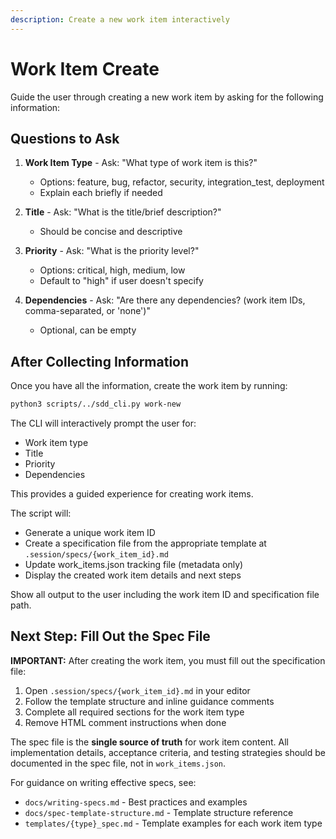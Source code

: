 ```yaml
---
description: Create a new work item interactively
---
```


# Work Item Create

Guide the user through creating a new work item by asking for the following information:

## Questions to Ask

1. **Work Item Type** - Ask: "What type of work item is this?"
   - Options: feature, bug, refactor, security, integration_test, deployment
   - Explain each briefly if needed

2. **Title** - Ask: "What is the title/brief description?"
   - Should be concise and descriptive

3. **Priority** - Ask: "What is the priority level?"
   - Options: critical, high, medium, low
   - Default to "high" if user doesn't specify

4. **Dependencies** - Ask: "Are there any dependencies? (work item IDs, comma-separated, or 'none')"
   - Optional, can be empty

## After Collecting Information

Once you have all the information, create the work item by running:

```bash
python3 scripts/../sdd_cli.py work-new
```

The CLI will interactively prompt the user for:
- Work item type
- Title
- Priority
- Dependencies

This provides a guided experience for creating work items.

The script will:
- Generate a unique work item ID
- Create a specification file from the appropriate template at `.session/specs/{work_item_id}.md`
- Update work_items.json tracking file (metadata only)
- Display the created work item details and next steps

Show all output to the user including the work item ID and specification file path.

## Next Step: Fill Out the Spec File

**IMPORTANT:** After creating the work item, you must fill out the specification file:

1. Open `.session/specs/{work_item_id}.md` in your editor
2. Follow the template structure and inline guidance comments
3. Complete all required sections for the work item type
4. Remove HTML comment instructions when done

The spec file is the **single source of truth** for work item content. All implementation details, acceptance criteria, and testing strategies should be documented in the spec file, not in `work_items.json`.

For guidance on writing effective specs, see:
- `docs/writing-specs.md` - Best practices and examples
- `docs/spec-template-structure.md` - Template structure reference
- `templates/{type}_spec.md` - Template examples for each work item type
